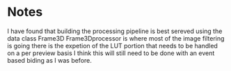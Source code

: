 # Notes
I have found that building the processing pipeline is best sereved using the data class Frame3D
Frame3Dprocessor is where most of the image filtering is going
there is the expetion of the LUT portion that needs to be handled on a per preview basis
I think this will still need to be done with an event based biding as I was before.